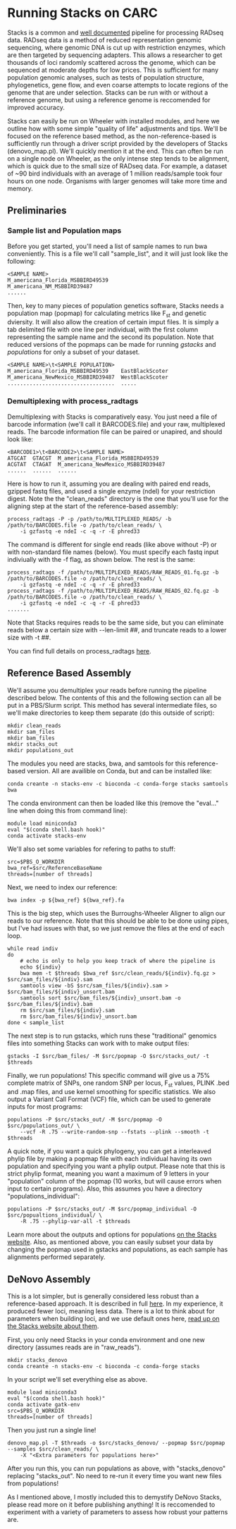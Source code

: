 # Running Stacks on CARC #

Stacks is a common and [well documented](https://catchenlab.life.illinois.edu/stacks/) pipeline for processing RADseq data. RADseq data is a method of reduced representation genomic sequencing, where genomic DNA is cut up with restriction enzymes, which are then targeted by sequencing adapters. This allows a researcher to get thousands of loci randomly scattered across the genome, which can be sequenced at moderate depths for low prices. This is sufficient for many population genomic analyses, such as tests of population structure, phylogenetics, gene flow, and even coarse attempts to locate regions of the genome that are under selection. Stacks can be run with or without a reference genome, but using a reference genome is reccomended for improved accuracy.

Stacks can easily be run on Wheeler with installed modules, and here we outline how with some simple "quality of life" adjustments and tips. We'll be focused on the reference based method, as the non-reference-based is sufficiently run through a driver script provided by the developers of Stacks (denovo_map.pl). We'll quickly mention it at the end. This can often be run on a single node on Wheeler, as the only intense step tends to be alignment, which is quick due to the small size of RADseq data. For example, a dataset of ~90 bird individuals with an average of 1 million reads/sample took four hours on one node. Organisms with larger genomes will take more time and memory.

## Preliminaries ##

### Sample list and Population maps ###

Before you get started, you'll need a list of sample names to run bwa conveniently. This is a file we'll call "sample_list", and it will just look like the following:

	<SAMPLE NAME>
	M_americana_Florida_MSBBIRD49539
	M_americana_NM_MSBBIRD39487
	......

Then, key to many pieces of population genetics software, Stacks needs a population map (popmap) for calculating metrics like F<sub>st</sub> and genetic dviersity. It will also allow the creation of certain imput files. It is simply a tab delimited file with one line per individual, with the first column representing the sample name and the second its population. Note that reduced versions of the popmaps can be made for running _gstacks_ and _populations_ for only a subset of your dataset.

	<SAMPLE NAME>\t<SAMPLE POPULATION>
	M_americana_Florida_MSBBIRD49539	EastBlackScoter
	M_americana_NewMexico_MSBBIRD39487	WestBlackScoter
	..................................	.....

### Demultiplexing with process_radtags ###

Demultiplexing with Stacks is comparatively easy. You just need a file of barcode information (we'll call it BARCODES.file) and your raw, multiplexed reads. The barcode information file can be paired or unapired, and should look like:

	<BARCODE1>\t<BARCODE2>\t<SAMPLE NAME>
	ATGCAT	GTACGT	M_americana_Florida_MSBBIRD49539
	ACGTAT	CTAGAT	M_americana_NewMexico_MSBBIRD39487
	......	......	......

Here is how to run it, assuming you are dealing with paired end reads, gzipped fastq files, and used a single enzyme (ndeI) for your restriction digest. Note the the "clean_reads" directory is the one that you'll use for the aligning step at the start of the reference-based assembly:

	process_radtags -P -p /path/to/MULTIPLEXED_READS/ -b /path/to/BARCODES.file -o /path/to/clean_reads/ \
		-i gzfastq -e ndeI -c -q -r -E phred33 

The command is different for single end reads (like above without -P) or with non-standard file names (below). You must specify each fastq input indiviually with the -f flag, as shown below. The rest is the same:

	process_radtags -f /path/to/MULTIPLEXED_READS/RAW_READS_01.fq.gz -b /path/to/BARCODES.file -o /path/to/clean_reads/ \
		-i gzfastq -e ndeI -c -q -r -E phred33
	process_radtags -f /path/to/MULTIPLEXED_READS/RAW_READS_02.fq.gz -b /path/to/BARCODES.file -o /path/to/clean_reads/ \
		-i gzfastq -e ndeI -c -q -r -E phred33
	.......

Note that Stacks requires reads to be the same side, but you can eliminate reads below a certain size with --len-limit ##, and truncate reads to a lower size with -t ##.

You can find full details on process_radtags [here](https://catchenlab.life.illinois.edu/stacks/comp/process_radtags.php).

## Reference Based Assembly ##

We'll assume you demultiplex your reads before running the pipeline described below. The contents of this and the following section can all be put in a PBS/Slurm script. This method has several intermediate files, so we'll make directories to keep them separate (do this outside of script):

	mkdir clean_reads
	mkdir sam_files
	mkdir bam_files
	mkdir stacks_out
	mkdir populations_out

The modules you need are stacks, bwa, and samtools for this reference-based version. All are availible on Conda, but and can be installed like:

	conda creante -n stacks-env -c bioconda -c conda-forge stacks samtools bwa

The conda environment can then be loaded like this (remove the "eval..." line when doing this from command line):

	module load miniconda3
	eval "$(conda shell.bash hook)"
	conda activate stacks-env

We'll also set some variables for refering to paths to stuff:

	src=$PBS_O_WORKDIR
	bwa_ref=$src/ReferenceBaseName
	threads=[number of threads]

Next, we need to index our reference:

	bwa index -p ${bwa_ref} ${bwa_ref}.fa

This is the big step, which uses the Burroughs-Wheeler Aligner to align our reads to our reference. Note that this should be able to be done using pipes, but I've had issues with that, so we just remove the files at the end of each loop.

	while read indiv
	do
		# echo is only to help you keep track of where the pipeline is
		echo ${indiv}
		bwa mem -t $threads $bwa_ref $src/clean_reads/${indiv}.fq.gz > $src/sam_files/${indiv}.sam
		samtools view -bS $src/sam_files/${indiv}.sam > $src/bam_files/${indiv}_unsort.bam
		samtools sort $src/bam_files/${indiv}_unsort.bam -o $src/bam_files/${indiv}.bam
		rm $src/sam_files/${indiv}.sam
		rm $src/bam_files/${indiv}_unsort.bam
	done < sample_list

The next step is to run gstacks, which runs these "traditional" genomics files into something Stacks can work with to make output files:

	gstacks -I $src/bam_files/ -M $src/popmap -O $src/stacks_out/ -t $threads

Finally, we run populations! This specific command will give us a 75% complete matrix of SNPs, one random SNP per locus, F<sub>st</sub> values, PLINK .bed and .map files, and use kernel smoothing for specific statistics. We also output a Variant Call Format (VCF) file, which can be used to generate inputs for most programs:
	
	populations -P $src/stacks_out/ -M $src/popmap -O $src/populations_out/ \
		--vcf -R .75 --write-random-snp --fstats --plink --smooth -t $threads
	
A quick note, if you want a quick phylogeny, you can get a interleaved phylip file by making a popmap file with each individual having its own population and specifying you want a phylip output. Please note that this is strict phylip format, meaning you want a maximum of 9 letters in your "population" column of the popmap (10 works, but will cause errors when input to certain programs). Also, this assumes you have a directory "populations_individual":

	populations -P $src/stacks_out/ -M $src/popmap_individual -O $src/popualtions_individual/ \
		-R .75 --phylip-var-all -t $threads

Learn more about the outputs and options for populations [on the Stacks website](https://catchenlab.life.illinois.edu/stacks/comp/populations.php). Also, as mentioned above, you can easily subset your data by changing the popmap used in gstacks and populations, as each sample has alignments performed separately.

## DeNovo Assembly ##

This is a lot simpler, but is generally considered less robust than a reference-based approach. It is described in full [here](https://catchenlab.life.illinois.edu/stacks/comp/denovo_map.php). In my experience, it produced fewer loci, meaning less data. There is a lot to think about for parameters when building loci, and we use default ones here, [read up on the Stacks website about them](https://catchenlab.life.illinois.edu/stacks/param_tut.php).

First, you only need Stacks in your conda environment and one new directory (assumes reads are in "raw_reads").

	mkdir stacks_denovo
	conda creante -n stacks-env -c bioconda -c conda-forge stacks

In your script we'll set everything else as above.

	module load miniconda3
	eval "$(conda shell.bash hook)"
	conda activate gatk-env
	src=$PBS_O_WORKDIR
	threads=[number of threads]

Then you just run a single line!

	denovo_map.pl -T $threads -o $src/stacks_denovo/ --popmap $src/popmap --samples $src/clean_reads/ \
		-X "<Extra parameters for populations here>"
		
After you run this, you can run populations as above, with "stacks_denovo" replacing "stacks_out". No need to re-run it every time you want new files from populations!

As I mentioned above, I mostly included this to demystify DeNovo Stacks, please read more on it before publishing anything! It is reccomended to experiment with a variety of parameters to assess how robust your patterns are.

